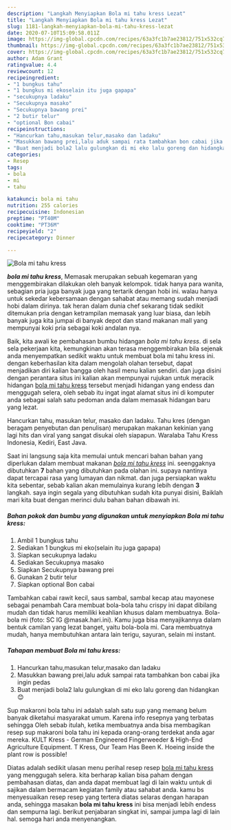 ```yaml
---
description: "Langkah Menyiapkan Bola mi tahu kress Lezat"
title: "Langkah Menyiapkan Bola mi tahu kress Lezat"
slug: 1181-langkah-menyiapkan-bola-mi-tahu-kress-lezat
date: 2020-07-10T15:09:58.011Z
image: https://img-global.cpcdn.com/recipes/63a3fc1b7ae23812/751x532cq70/bola-mi-tahu-kress-foto-resep-utama.jpg
thumbnail: https://img-global.cpcdn.com/recipes/63a3fc1b7ae23812/751x532cq70/bola-mi-tahu-kress-foto-resep-utama.jpg
cover: https://img-global.cpcdn.com/recipes/63a3fc1b7ae23812/751x532cq70/bola-mi-tahu-kress-foto-resep-utama.jpg
author: Adam Grant
ratingvalue: 4.4
reviewcount: 12
recipeingredient:
- "1 bungkus tahu"
- "1 bungkus mi ekoselain itu juga gapapa"
- "secukupnya ladaku"
- "Secukupnya masako"
- "Secukupnya bawang prei"
- "2 butir telur"
- "optional Bon cabai"
recipeinstructions:
- "Hancurkan tahu,masukan telur,masako dan ladaku"
- "Masukkan bawang prei,lalu aduk sampai rata tambahkan bon cabai jika ingin pedas"
- "Buat menjadi bola2 lalu gulungkan di mi eko lalu goreng dan hidangkan😊"
categories:
- Resep
tags:
- bola
- mi
- tahu

katakunci: bola mi tahu 
nutrition: 255 calories
recipecuisine: Indonesian
preptime: "PT40M"
cooktime: "PT36M"
recipeyield: "2"
recipecategory: Dinner

---
```



![Bola mi tahu kress](https://img-global.cpcdn.com/recipes/63a3fc1b7ae23812/751x532cq70/bola-mi-tahu-kress-foto-resep-utama.jpg)

<b><i>bola mi tahu kress</i></b>, Memasak merupakan sebuah kegemaran yang menggembirakan dilakukan oleh banyak kelompok. tidak hanya para wanita, sebagian pria juga banyak juga yang tertarik dengan hobi ini. walau hanya untuk sekedar kebersamaan dengan sahabat atau memang sudah menjadi hobi dalam dirinya. tak heran dalam dunia chef sekarang tidak sedikit ditemukan pria dengan ketrampilan memasak yang luar biasa, dan lebih banyak juga kita jumpai di banyak depot dan stand makanan mall yang mempunyai koki pria sebagai koki andalan nya.

Baik, kita awali ke pembahasan bumbu hidangan <i>bola mi tahu kress</i>. di sela sela pekerjaan kita, kemungkinan akan terasa menggembirakan bila sejenak anda menyempatkan sedikit waktu untuk membuat bola mi tahu kress ini. dengan keberhasilan kita dalam mengolah olahan tersebut, dapat menjadikan diri kalian bangga oleh hasil menu kalian sendiri. dan juga disini dengan perantara situs ini kalian akan mempunyai rujukan untuk meracik hidangan <u>bola mi tahu kress</u> tersebut menjadi hidangan yang endess dan menggugah selera, oleh sebab itu ingat ingat alamat situs ini di komputer anda sebagai salah satu pedoman anda dalam memasak hidangan baru yang lezat.

Hancurkan tahu, masukan telur, masako dan ladaku. Tahu kres (dengan beragam penyebutan dan penulisan) merupakan makanan kekinian yang lagi hits dan viral yang sangat disukai oleh siapapun. Waralaba Tahu Kress Indonesia, Kediri, East Java.


Saat ini langsung saja kita memulai untuk mencari bahan bahan yang diperlukan dalam membuat makanan <u><i>bola mi tahu kress</i></u> ini. seenggaknya dibutuhkan <b>7</b> bahan yang dibutuhkan pada olahan ini. supaya nantinya dapat tercapai rasa yang lumayan dan nikmat. dan juga persiapkan waktu kita sebentar, sebab kalian akan memulainya kurang lebih dengan <b>3</b> langkah. saya ingin segala yang dibutuhkan sudah kita punyai disini, Baiklah mari kita buat dengan merinci dulu bahan bahan dibawah ini.

<!--inarticleads1-->

##### Bahan pokok dan bumbu yang digunakan untuk menyiapkan Bola mi tahu kress:

1. Ambil 1 bungkus tahu
1. Sediakan 1 bungkus mi eko(selain itu juga gapapa)
1. Siapkan secukupnya ladaku
1. Sediakan Secukupnya masako
1. Siapkan Secukupnya bawang prei
1. Gunakan 2 butir telur
1. Siapkan optional Bon cabai


Tambahkan cabai rawit kecil, saus sambal, sambal kecap atau mayonese sebagai penambah Cara membuat bola-bola tahu crispy ini dapat dibilang mudah dan tidak harus memiliki keahlian khusus dalam membuatnya. Bola-bola mi (foto: SC IG @masak.hari.ini). Kamu juga bisa menyajikannya dalam bentuk camilan yang lezat banget, yaitu bola-bola mi. Cara membuatnya mudah, hanya membutuhkan antara lain terigu, sayuran, selain mi instant. 

<!--inarticleads2-->

##### Tahapan membuat Bola mi tahu kress:

1. Hancurkan tahu,masukan telur,masako dan ladaku
1. Masukkan bawang prei,lalu aduk sampai rata tambahkan bon cabai jika ingin pedas
1. Buat menjadi bola2 lalu gulungkan di mi eko lalu goreng dan hidangkan😊


Sup makaroni bola tahu ini adalah salah satu sup yang memang belum banyak diketahui masyarakat umum. Karena info resepnya yang terbatas sehingga Oleh sebab itulah, ketika membuatnya anda bisa membagikan resep sup makaroni bola tahu ini kepada orang-orang terdekat anda agar mereka. KULT Kress - German Engineered Fingerweeder &amp; High-End Agriculture Equipment. T Kress, Our Team Has Been K. Hoeing inside the plant row is possible! 

Diatas adalah sedikit ulasan menu perihal resep resep <u>bola mi tahu kress</u> yang menggugah selera. kita berharap kalian bisa paham dengan pembahasan diatas, dan anda dapat membuat lagi di lain waktu untuk di sajikan dalam bermacam kegiatan family atau sahabat anda. kamu bs menyesuaikan resep resep yang tertera diatas selaras dengan harapan anda, sehingga masakan <b>bola mi tahu kress</b> ini bisa menjadi lebih endess dan sempurna lagi. berikut penjabaran singkat ini, sampai jumpa lagi di lain hal. semoga hari anda menyenangkan.
